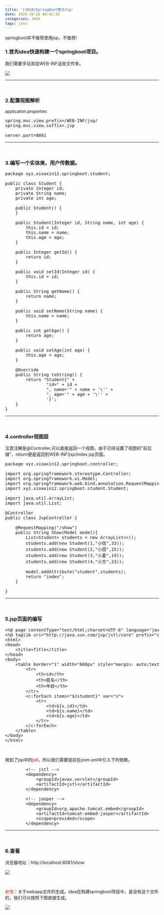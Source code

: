 ```yaml
---
title: '[JAVA]SpringBoot整合Jsp'
date: 2019-10-24 00:41:35
categories: JAVA
tags: java
---
```


springboot并不推荐使用jsp，不推荐!<!--more-->

### 1.首先idea快速构建一个springboot项目。

我们需要手动添加WEB-INF这些文件夹。

[![](http://image.xiaoxinyes.club/2019-01-07_162623.png)](http://image.xiaoxinyes.club/2019-01-07_162623.png)

* * *

&nbsp;

### 2.配置视图解析

<span style="font-size: 10pt;">application.properties</span>
<pre class="lang:default decode:true ">spring.mvc.view.prefix=/WEB-INF/jsp/
spring.mvc.view.suffix=.jsp

server.port=8081</pre>

* * *

&nbsp;

### 3.编写一个实体类，用户传数据。

<pre class="lang:java decode:true " title="Student.java">package xyz.xioaxin12.springboot.student;

public class Student {
    private Integer id;
    private String name;
    private int age;

    public Student() {
    }

    public Student(Integer id, String name, int age) {
        this.id = id;
        this.name = name;
        this.age = age;
    }

    public Integer getId() {
        return id;
    }

    public void setId(Integer id) {
        this.id = id;
    }

    public String getName() {
        return name;
    }

    public void setName(String name) {
        this.name = name;
    }

    public int getAge() {
        return age;
    }

    public void setAge(int age) {
        this.age = age;
    }

    @Override
    public String toString() {
        return "Student{" +
                "id=" + id +
                ", name='" + name + '\'' +
                ", age='" + age + '\'' +
                '}';
    }
}
</pre>

* * *

&nbsp;

### 4.controller视图层

注意注解是@Controller,可以直接返回一个视图，由于已经设置了视图的"前后缀"，return便是返回到WEB-INF/jsp/index.jsp页面。
<pre class="lang:java decode:true " title="JspContreller.java">package xyz.xioaxin12.springboot.controller;

import org.springframework.stereotype.Controller;
import org.springframework.ui.Model;
import org.springframework.web.bind.annotation.RequestMapping;
import xyz.xioaxin12.springboot.student.Student;

import java.util.ArrayList;
import java.util.List;

@Controller
public class JspContreller {

    @RequestMapping("/show")
    public String Show(Model model){
        List&lt;Student&gt; students = new ArrayList&lt;&gt;();
        students.add(new Student(1,"小信",33));
        students.add(new Student(2,"小田",25));
        students.add(new Student(3,"小夏",19));
        students.add(new Student(4,"小方",23));

        model.addAttribute("student",students);
        return "index";
    }

}
</pre>

* * *

&nbsp;

### 5.jsp页面的编写

<pre class="lang:default decode:true" title="index.jsp">&lt;%@ page contentType="text/html;charset=UTF-8" language="java" %&gt;
&lt;%@ taglib uri="http://java.sun.com/jsp/jstl/core" prefix="c" %&gt;
&lt;html&gt;
&lt;head&gt;
    &lt;title&gt;Title&lt;/title&gt;
&lt;/head&gt;
&lt;body&gt;
    &lt;table border="1" width="600px" style="margin: auto;text-align: center"&gt;
        &lt;tr&gt;
            &lt;th&gt;id&lt;/th&gt;
            &lt;th&gt;姓名&lt;/th&gt;
            &lt;th&gt;年龄&lt;/th&gt;
        &lt;/tr&gt;
        &lt;c:forEach items="${student}" var="s"&gt;
            &lt;tr&gt;
                &lt;td&gt;${s.id}&lt;/td&gt;
                &lt;td&gt;${s.name}&lt;/td&gt;
                &lt;td&gt;${s.age}&lt;/td&gt;
            &lt;/tr&gt;
        &lt;/c:forEach&gt;
    &lt;/table&gt;
&lt;/body&gt;
&lt;/html&gt;
</pre>
&nbsp;

用到了jsp中的<span style="color: #ff0000;">jstl</span>，所以我们需要提前在pom.xml中引入下列依赖。
<pre class="lang:default decode:true " title="pom.xml">        &lt;!-- jstl --&gt;
        &lt;dependency&gt;
            &lt;groupId&gt;javax.servlet&lt;/groupId&gt;
            &lt;artifactId&gt;jstl&lt;/artifactId&gt;
        &lt;/dependency&gt;

        &lt;!-- jasper --&gt;
        &lt;dependency&gt;
            &lt;groupId&gt;org.apache.tomcat.embed&lt;/groupId&gt;
            &lt;artifactId&gt;tomcat-embed-jasper&lt;/artifactId&gt;
            &lt;scope&gt;provided&lt;/scope&gt;
        &lt;/dependency&gt;</pre>

* * *

&nbsp;

### 6.查看

浏览器地址：http://localhost:8081/show

[![](http://image.xiaoxinyes.club/2019-01-07_193614.png)](http://image.xiaoxinyes.club/2019-01-07_193614.png)

&nbsp;

<span style="color: #ff0000;">补充</span>：关于webapp文件的生成。idea在构建springboot项目中，是没有这个文件的，我们可以按照下图直接生成。

[![](http://image.xiaoxinyes.club/2019-01-07_194025.png)](http://image.xiaoxinyes.club/2019-01-07_194025.png)
